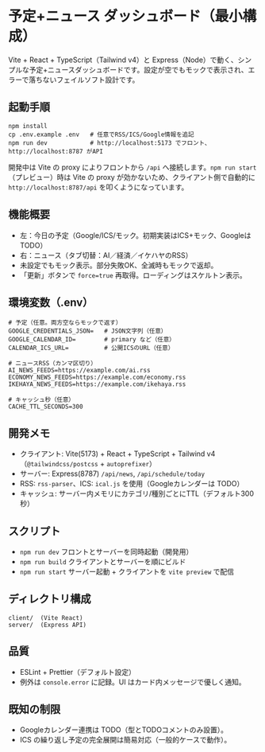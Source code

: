 # 予定+ニュース ダッシュボード（最小構成）

Vite + React + TypeScript（Tailwind v4）と Express（Node）で動く、シンプルな予定+ニュースダッシュボードです。設定が空でもモックで表示され、エラーで落ちないフェイルソフト設計です。

## 起動手順

```
npm install
cp .env.example .env   # 任意でRSS/ICS/Google情報を追記
npm run dev            # http://localhost:5173 でフロント、http://localhost:8787 がAPI
```

開発中は Vite の proxy によりフロントから `/api` へ接続します。`npm run start`（プレビュー）時は Vite の proxy が効かないため、クライアント側で自動的に `http://localhost:8787/api` を叩くようになっています。

## 機能概要

- 左：今日の予定（Google/ICS/モック。初期実装はICS+モック、GoogleはTODO）
- 右：ニュース（タブ切替：AI／経済／イケハヤのRSS）
- 未設定でもモック表示。部分失敗OK、全滅時もモックで返却。
- 「更新」ボタンで `force=true` 再取得。ローディングはスケルトン表示。

## 環境変数（.env）

```
# 予定（任意。両方空ならモックで返す）
GOOGLE_CREDENTIALS_JSON=   # JSON文字列（任意）
GOOGLE_CALENDAR_ID=        # primary など（任意）
CALENDAR_ICS_URL=          # 公開ICSのURL（任意）

# ニュースRSS（カンマ区切り）
AI_NEWS_FEEDS=https://example.com/ai.rss
ECONOMY_NEWS_FEEDS=https://example.com/economy.rss
IKEHAYA_NEWS_FEEDS=https://example.com/ikehaya.rss

# キャッシュ秒（任意）
CACHE_TTL_SECONDS=300
```

## 開発メモ

- クライアント: Vite(5173) + React + TypeScript + Tailwind v4（`@tailwindcss/postcss` + `autoprefixer`）
- サーバー: Express(8787) `/api/news`, `/api/schedule/today`
- RSS: `rss-parser`、ICS: `ical.js` を使用（Googleカレンダーは TODO）
- キャッシュ: サーバー内メモリにカテゴリ/種別ごとにTTL（デフォルト300秒）

## スクリプト

- `npm run dev` フロントとサーバーを同時起動（開発用）
- `npm run build` クライアントとサーバーを順にビルド
- `npm run start` サーバー起動 + クライアントを `vite preview` で配信

## ディレクトリ構成

```
client/  (Vite React)
server/  (Express API)
```

## 品質

- ESLint + Prettier（デフォルト設定）
- 例外は `console.error` に記録。UI はカード内メッセージで優しく通知。

## 既知の制限

- Googleカレンダー連携は TODO（型とTODOコメントのみ設置）。
- ICS の繰り返し予定の完全展開は簡易対応（一般的ケースで動作）。

